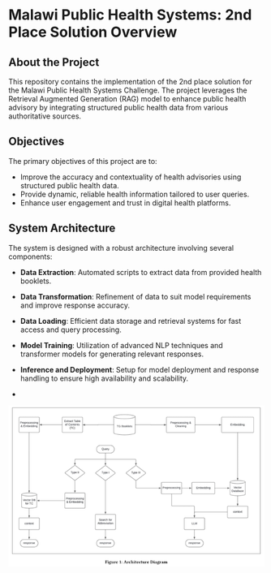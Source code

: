 # Malawi Public Health Systems: 2nd Place Solution Overview

## About the Project
This repository contains the implementation of the 2nd place solution for the Malawi Public Health Systems Challenge. The project leverages the Retrieval Augmented Generation (RAG) model to enhance public health advisory by integrating structured public health data from various authoritative sources.

## Objectives
The primary objectives of this project are to:
- Improve the accuracy and contextuality of health advisories using structured public health data.
- Provide dynamic, reliable health information tailored to user queries.
- Enhance user engagement and trust in digital health platforms.

## System Architecture
The system is designed with a robust architecture involving several components:
- **Data Extraction**: Automated scripts to extract data from provided health booklets.
- **Data Transformation**: Refinement of data to suit model requirements and improve response accuracy.
- **Data Loading**: Efficient data storage and retrieval systems for fast access and query processing.
- **Model Training**: Utilization of advanced NLP techniques and transformer models for generating relevant responses.
- **Inference and Deployment**: Setup for model deployment and response handling to ensure high availability and scalability.

- <p align="center">
<!-- Resized image with width attribute -->
<img src="Architecture Diagram.png" alt="Enrollment Process" width="1000" />
<!-- Add more resized screenshots with descriptions as needed -->
</p>
